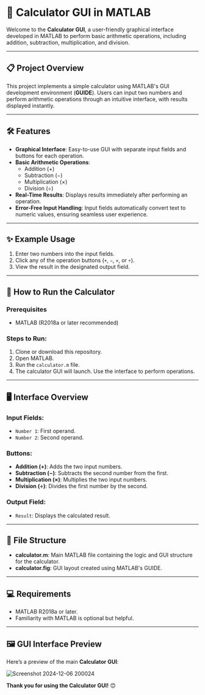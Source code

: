 # 🧮 Calculator GUI in MATLAB

Welcome to the **Calculator GUI**, a user-friendly graphical interface developed in MATLAB to perform basic arithmetic operations, including addition, subtraction, multiplication, and division.

---

## 📋 Project Overview

This project implements a simple calculator using MATLAB's GUI development environment (**GUIDE**). Users can input two numbers and perform arithmetic operations through an intuitive interface, with results displayed instantly.

---

## 🛠️ Features

- **Graphical Interface**: Easy-to-use GUI with separate input fields and buttons for each operation.
- **Basic Arithmetic Operations**:
  - Addition (+)
  - Subtraction (−)
  - Multiplication (×)
  - Division (÷)
- **Real-Time Results**: Displays results immediately after performing an operation.
- **Error-Free Input Handling**: Input fields automatically convert text to numeric values, ensuring seamless user experience.

---

## ✨ Example Usage

1. Enter two numbers into the input fields.
2. Click any of the operation buttons (`+`, `−`, `×`, or `÷`).
3. View the result in the designated output field.

---

## 🚀 How to Run the Calculator

### Prerequisites
- MATLAB (R2018a or later recommended)

### Steps to Run:
1. Clone or download this repository.
2. Open MATLAB.
3. Run the `calculator.m` file.
4. The calculator GUI will launch. Use the interface to perform operations.

---

## 🖥️ Interface Overview

### Input Fields:
- `Number 1`: First operand.
- `Number 2`: Second operand.

### Buttons:
- **Addition (+)**: Adds the two input numbers.
- **Subtraction (−)**: Subtracts the second number from the first.
- **Multiplication (×)**: Multiplies the two input numbers.
- **Division (÷)**: Divides the first number by the second.

### Output Field:
- `Result`: Displays the calculated result.

---

## 📂 File Structure

- **calculator.m**: Main MATLAB file containing the logic and GUI structure for the calculator.
- **calculator.fig**: GUI layout created using MATLAB's GUIDE.

---

## 💻 Requirements

- MATLAB R2018a or later.
- Familiarity with MATLAB is optional but helpful.

---
## 🖼️ GUI Interface Preview

Here’s a preview of the main **Calculator GUI**:

![Screenshot 2024-12-06 200024](https://github.com/user-attachments/assets/f6e8e72b-d82a-43d7-97ea-3e06b18e1093)


**Thank you for using the Calculator GUI!** 😊
